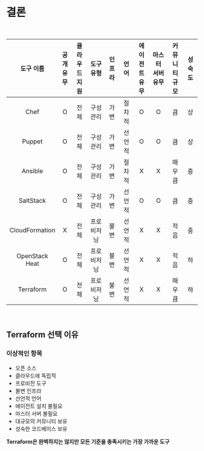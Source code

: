 # 결론

<br>

도구 이름 | 공개<br>유무 | 클라우드<br>지원 | 도구<br>유형 | 인프라 | 언어 | 에이전트<br>유무 | 마스터 서버<br>유무 | 커뮤니티<br>규모 | 성숙도
:---: | :---: | :---: | :---: | :---: | :---: | :---: | :---: | :---: | :---:
Chef | O | 전체 | 구성 관리 | 가변 | 절차적 | O | O | 큼 | 상
Puppet | O | 전체 | 구성 관리 | 가변 | 선언적 | O | O | 큼 | 상
Ansible | O | 전체 | 구성 관리 | 가변 | 절차적 | X | X | 매우 큼 | 중
SaltStack | O | 전체 | 구성 관리 | 가변 | 선언적 | O | O | 큼 | 중
CloudFormation | X | 전체 | 프로비저닝 | 불변 | 선언적 | X | X | 적음 | 중
OpenStack Heat | O | 전체 | 프로비저닝 | 불변 | 선언적 | X | X | 적음 | 하
Terraform | O | 전체 | 프로비저닝 | 불변 | 선언적 | X | X | 매우 큼 | 햐

<br>

## Terraform 선택 이유
### 이상적인 항목
- 오픈 소스
- 클라우드에 독립적
- 프로비전 도구
- 불변 인프라
- 선언적 언어
- 에이전트 설치 불필요
- 마스터 서버 불필요
- 대규모의 커뮤니티 보유
- 성숙한 코드베이스 보유

**Terraform은 완벽하지는 않지만 모든 기준을 충족시키는 가장 가까운 도구**
